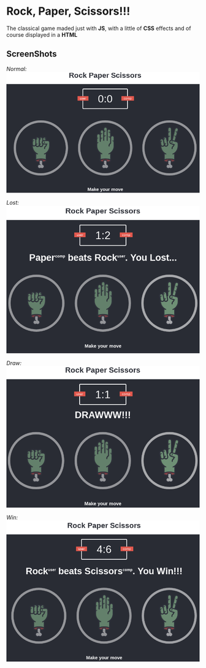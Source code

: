 # Rock, Paper, Scissors!!!

The classical game maded just with **JS**, with a little of **CSS** effects and of course displayed in a **HTML**

## ScreenShots

*Normal:*
![normal](img/normal.png)

*Lost:*
![lost](img/lost.png)

*Draw:*
![draw](img/draw.png)

*Win:*
![win](img/win.png)